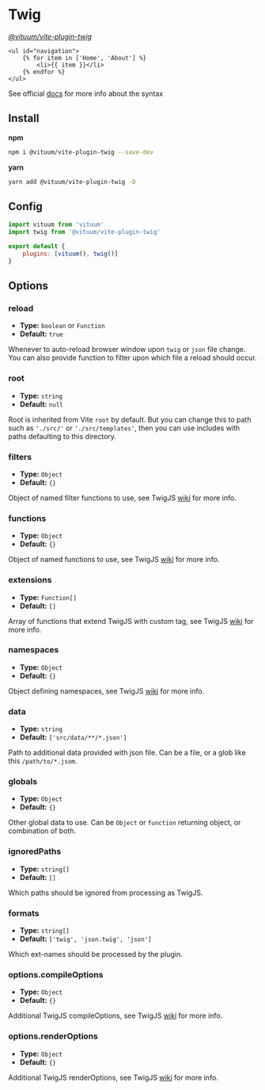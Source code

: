 # Twig
_[@vituum/vite-plugin-twig](https://github.com/vituum/vite-plugin-twig)_

```twig
<ul id="navigation">
    {% for item in ['Home', 'About'] %}
        <li>{{ item }}</li>
    {% endfor %}
</ul>
```

See official [docs](https://twig.symfony.com/doc/3.x/) for more info about the syntax

## Install
**npm**
```bash
npm i @vituum/vite-plugin-twig --save-dev
```
**yarn**
```bash
yarn add @vituum/vite-plugin-twig -D
```

## Config
```javascript
import vituum from 'vituum'
import twig from '@vituum/vite-plugin-twig'

export default {
    plugins: [vituum(), twig()]
}
```

## Options

### reload
- **Type:** `boolean` or `Function`
- **Default:** `true`

Whenever to auto-reload browser window upon `twig` or `json` file change. You can also provide function to filter upon which file a reload should occur.

### root
- **Type:** `string`
- **Default:** `null`

Root is inherited from Vite `root` by default. But you can change this to path such as `'./src/'` or `'./src/templates'`, then you can use includes with paths defaulting to this directory.

### filters
- **Type:** `Object`
- **Default:** `{}`

Object of named filter functions to use, see TwigJS [wiki](https://github.com/twigjs/twig.js/wiki/Extending-twig.js#filters) for more info.

### functions
- **Type:** `Object`
- **Default:** `{}`

Object of named functions to use, see TwigJS [wiki](https://github.com/twigjs/twig.js/wiki/Extending-twig.js#functions) for more info.

### extensions
- **Type:** `Function[]`
- **Default:** `[]`

Array of functions that extend TwigJS with custom tag, see TwigJS [wiki](https://github.com/twigjs/twig.js/wiki/Extending-twig.js-With-Custom-Tags) for more info.

### namespaces
- **Type:** `Object`
- **Default:** `{}`

Object defining namespaces, see TwigJS [wiki](https://github.com/twigjs/twig.js/wiki#namespaces) for more info.

### data
- **Type:** `string`
- **Default:** `['src/data/**/*.json']`

Path to additional data provided with json file. Can be a file, or a glob like this `/path/to/*.jsom`.

### globals
- **Type:** `Object`
- **Default:** `{}`

Other global data to use. Can be `Object` or `function` returning object, or combination of both.

### ignoredPaths
- **Type:** `string[]`
- **Default:** `[]`

Which paths should be ignored from processing as TwigJS.

### formats
- **Type:** `string[]`
- **Default:** `['twig', 'json.twig', 'json']`

Which ext-names should be processed by the plugin.

### options.compileOptions
- **Type:** `Object`
- **Default:** `{}`

Additional TwigJS compileOptions, see TwigJS [wiki](https://github.com/twigjs/twig.js/wiki) for more info.

### options.renderOptions
- **Type:** `Object`
- **Default:** `{}`

Additional TwigJS renderOptions, see TwigJS [wiki](https://github.com/twigjs/twig.js/wiki) for more info.
